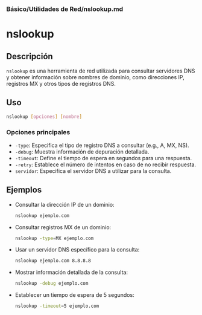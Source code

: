 ### **Básico/Utilidades de Red/nslookup.md**

# nslookup

## Descripción

`nslookup` es una herramienta de red utilizada para consultar servidores DNS y obtener información sobre nombres de dominio, como direcciones IP, registros MX y otros tipos de registros DNS.

## Uso

```bash
nslookup [opciones] [nombre]
```

### Opciones principales

- `-type`: Especifica el tipo de registro DNS a consultar (e.g., A, MX, NS).
- `-debug`: Muestra información de depuración detallada.
- `-timeout`: Define el tiempo de espera en segundos para una respuesta.
- `-retry`: Establece el número de intentos en caso de no recibir respuesta.
- `servidor`: Especifica el servidor DNS a utilizar para la consulta.

## Ejemplos

- Consultar la dirección IP de un dominio:
  
  ```bash
  nslookup ejemplo.com
  ```

- Consultar registros MX de un dominio:
  
  ```bash
  nslookup -type=MX ejemplo.com
  ```

- Usar un servidor DNS específico para la consulta:
  
  ```bash
  nslookup ejemplo.com 8.8.8.8
  ```

- Mostrar información detallada de la consulta:
  
  ```bash
  nslookup -debug ejemplo.com
  ```

- Establecer un tiempo de espera de 5 segundos:
  
  ```bash
  nslookup -timeout=5 ejemplo.com
  ```